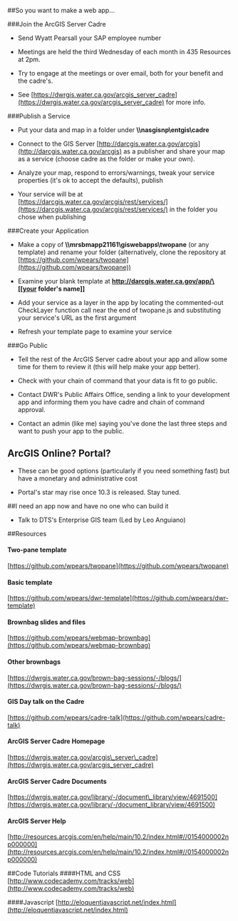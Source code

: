 ##So you want to make a web app...

###Join the ArcGIS Server Cadre
* Send Wyatt Pearsall your SAP employee number

* Meetings are held the third Wednesday of each month in 435 Resources at 2pm.

* Try to engage at the meetings or over email, both for your benefit and the cadre's.

* See [https://dwrgis.water.ca.gov/arcgis_server_cadre](https://dwrgis.water.ca.gov/arcgis_server_cadre) for more info.


###Publish a Service
* Put your data and map in a folder under **\\\\nasgisnp\entgis\cadre**

* Connect to the GIS Server [http://darcgis.water.ca.gov/arcgis](http://darcgis.water.ca.gov/arcgis) as a publisher and share your map as a service (choose cadre as the folder or make your own).

* Analyze your map, respond to errors/warnings, tweak your service properties (it's ok to accept the defaults), publish

* Your service will be at [https://darcgis.water.ca.gov/arcgis/rest/services/](https://darcgis.water.ca.gov/arcgis/rest/services/) in the folder you chose when publishing


###Create your Application
* Make a copy of **\\\\mrsbmapp21161\giswebapps\twopane** (or any template) and rename your folder (alternatively, clone the repository at [https://github.com/wpears/twopane](https://github.com/wpears/twopane))

* Examine your blank template at **http://darcgis.water.ca.gov/app/\[[your folder's name]]**

* Add your service as a layer in the app by locating the commented-out CheckLayer function call near the end of twopane.js and substituting your service's URL as the first argument

* Refresh your template page to examine your service


###Go Public
* Tell the rest of the ArcGIS Server cadre about your app and allow some time for them to review it (this will help make your app better).

* Check with your chain of command that your data is fit to go public.

* Contact DWR's Public Affairs Office, sending a link to your development app and informing them you have cadre and chain of command approval.

* Contact an admin (like me) saying you've done the last three steps and want to push your app to the public.

## ArcGIS Online? Portal?
* These can be good options (particularly if you need something fast) but have a monetary and administrative cost

* Portal's star may rise once 10.3 is released. Stay tuned.

##I need an app now and have no one who can build it
* Talk to DTS's Enterprise GIS team (Led by Leo Anguiano)

##Resources
#### Two-pane template
[https://github.com/wpears/twopane](https://github.com/wpears/twopane)

#### Basic template
[https://github.com/wpears/dwr-template](https://github.com/wpears/dwr-template)

#### Brownbag slides and files
[https://github.com/wpears/webmap-brownbag](https://github.com/wpears/webmap-brownbag)

#### Other brownbags
[https://dwrgis.water.ca.gov/brown-bag-sessions/-/blogs/](https://dwrgis.water.ca.gov/brown-bag-sessions/-/blogs/)

#### GIS Day talk on the Cadre
[https://github.com/wpears/cadre-talk](https://github.com/wpears/cadre-talk)

#### ArcGIS Server Cadre Homepage
[https://dwrgis.water.ca.gov/arcgis\_server\_cadre](https://dwrgis.water.ca.gov/arcgis_server_cadre)

#### ArcGIS Server Cadre Documents
[https://dwrgis.water.ca.gov/library/-/document\_library/view/4691500](https://dwrgis.water.ca.gov/library/-/document_library/view/4691500)

#### ArcGIS Server Help
[http://resources.arcgis.com/en/help/main/10.2/index.html#//0154000002np000000](http://resources.arcgis.com/en/help/main/10.2/index.html#//0154000002np000000)

##Code Tutorials
####HTML and CSS
[http://www.codecademy.com/tracks/web](http://www.codecademy.com/tracks/web)

####Javascript
[http://eloquentjavascript.net/index.html](http://eloquentjavascript.net/index.html)

